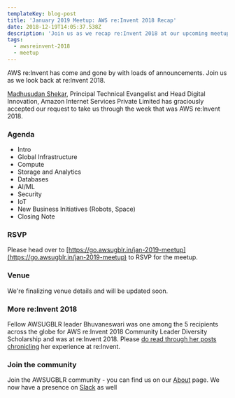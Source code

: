 ```yaml
---
templateKey: blog-post
title: 'January 2019 Meetup: AWS re:Invent 2018 Recap'
date: 2018-12-19T14:05:37.538Z
description: 'Join us as we recap re:Invent 2018 at our upcoming meetup'
tags:
  - awsreinvent-2018
  - meetup
---
```

AWS re:Invent has come and gone by with loads of announcements. Join us as we look back at re:Invent 2018. 

[Madhusudan Shekar](https://www.linkedin.com/in/madhusudanshekar/), Principal Technical Evangelist and Head Digital Innovation, Amazon Internet Services Private Limited has graciously accepted our request to take us through the week that was AWS re:Invent 2018.

### Agenda

- Intro
- Global Infrastructure
- Compute
- Storage and Analytics
- Databases
- AI/ML
- Security
- IoT
- New Business Initiatives (Robots, Space)
- Closing Note

### RSVP
 
Please head over to [https://go.awsugblr.in/jan-2019-meetup](https://go.awsugblr.in/jan-2019-meetup) to RSVP for the meetup. 

### Venue

We're finalizing venue details and will be updated soon.


### More re:Invent 2018

Fellow AWSUGBLR leader Bhuvaneswari was one among the 5 recipients across the globe for AWS re:Invent 2018 Community Leader Diversity Scholarship and was at re:Invent 2018. Please [do read through her posts chronicling](https://www.awsugblr.in/blog/2018-12-03-journey-through-re-invent-2018/) her experience at re:Invent. 

### Join the community

Join the AWSUGBLR community - you can find us on our [About](https://www.awsugblr.in/about) page. We now have a presence on [Slack](http://go.awsugblr.in/slack) as well
